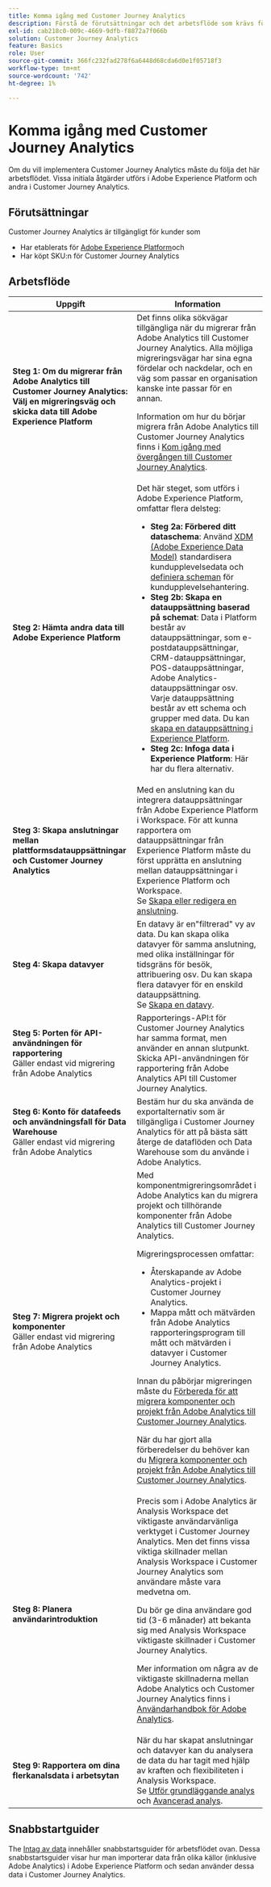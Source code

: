 ```yaml
---
title: Komma igång med Customer Journey Analytics
description: Förstå de förutsättningar och det arbetsflöde som krävs för att implementera Customer Journey Analytics.
exl-id: cab218c0-009c-4669-9dfb-f8872a7f066b
solution: Customer Journey Analytics
feature: Basics
role: User
source-git-commit: 366fc232fad278f6a6448d68cda6d0e1f05718f3
workflow-type: tm+mt
source-wordcount: '742'
ht-degree: 1%

---
```


# Komma igång med Customer Journey Analytics

Om du vill implementera Customer Journey Analytics måste du följa det här arbetsflödet. Vissa initiala åtgärder utförs i Adobe Experience Platform och andra i Customer Journey Analytics.

## Förutsättningar

Customer Journey Analytics är tillgängligt för kunder som

* Har etablerats för [Adobe Experience Platform](https://www.adobe.com/experience-platform.html)och
* Har köpt SKU:n för Customer Journey Analytics

## Arbetsflöde

| Uppgift | Information |
| --- | --- |
| **Steg 1: Om du migrerar från Adobe Analytics till Customer Journey Analytics: Välj en migreringsväg och skicka data till Adobe Experience Platform** | Det finns olika sökvägar tillgängliga när du migrerar från Adobe Analytics till Customer Journey Analytics. Alla möjliga migreringsvägar har sina egna fördelar och nackdelar, och en väg som passar en organisation kanske inte passar för en annan. <p>Information om hur du börjar migrera från Adobe Analytics till Customer Journey Analytics finns i [Kom igång med övergången till Customer Journey Analytics](/help/getting-started/cja-migration/cja-migration-getstarted.md). <!-- [Utilizing Adobe Analytics report suite data in Customer Journey Analytics](/help/getting-started/aa-vs-cja/aa-data-in-cja.md) --> </p> |
| **Steg 2: Hämta andra data till Adobe Experience Platform** | Det här steget, som utförs i Adobe Experience Platform, omfattar flera delsteg:<ul><li>**Steg 2a: Förbered ditt dataschema**: Använd [XDM (Adobe Experience Data Model)](https://experienceleague.adobe.com/docs/experience-platform/xdm/home.html?lang=sv) standardisera kundupplevelsedata och [definiera scheman](https://experienceleague.adobe.com/docs/experience-platform/xdm/tutorials/create-schema-ui.html) för kundupplevelsehantering.</li><li>**Steg 2b: Skapa en datauppsättning baserad på schemat**: Data i Platform består av datauppsättningar, som e-postdatauppsättningar, CRM-datauppsättningar, POS-datauppsättningar, Adobe Analytics-datauppsättningar osv. Varje datauppsättning består av ett schema och grupper med data. Du kan [skapa en datauppsättning i Experience Platform](https://experienceleague.adobe.com/docs/platform-learn/getting-started-for-data-architects-and-data-engineers/create-datasets.html).</li><li>**Steg 2c: Infoga data i Experience Platform**: Här har du flera alternativ.</li></ul> |
| **Steg 3: Skapa anslutningar mellan plattformsdatauppsättningar och Customer Journey Analytics** | Med en anslutning kan du integrera datauppsättningar från Adobe Experience Platform i Workspace. För att kunna rapportera om datauppsättningar från Experience Platform måste du först upprätta en anslutning mellan datauppsättningar i Experience Platform och Workspace.<br>Se [Skapa eller redigera en anslutning](/help/connections/create-connection.md). |
| **Steg 4: Skapa datavyer** | En datavy är en&quot;filtrerad&quot; vy av data. Du kan skapa olika datavyer för samma anslutning, med olika inställningar för tidsgräns för besök, attribuering osv. Du kan skapa flera datavyer för en enskild datauppsättning.<br>Se [Skapa en datavy](/help/data-views/create-dataview.md). |
| **Steg 5: Porten för API-användningen för rapportering**</br> Gäller endast vid migrering från Adobe Analytics | Rapporterings-API:t för Customer Journey Analytics har samma format, men använder en annan slutpunkt. Skicka API-användningen för rapportering från Adobe Analytics API till Customer Journey Analytics. |
| **Steg 6: Konto för datafeeds och användningsfall för Data Warehouse**</br> Gäller endast vid migrering från Adobe Analytics | Bestäm hur du ska använda de exportalternativ som är tillgängliga i Customer Journey Analytics för att på bästa sätt återge de dataflöden och Data Warehouse som du använde i Adobe Analytics. <!-- link to docs Rob is creating --> |
| **Steg 7: Migrera projekt och komponenter**</br> Gäller endast vid migrering från Adobe Analytics | Med komponentmigreringsområdet i Adobe Analytics kan du migrera projekt och tillhörande komponenter från Adobe Analytics till Customer Journey Analytics.<p>Migreringsprocessen omfattar:</p><ul><li>Återskapande av Adobe Analytics-projekt i Customer Journey Analytics.</li><li>Mappa mått och mätvärden från Adobe Analytics rapporteringsprogram till mått och mätvärden i datavyer i Customer Journey Analytics.</li></ul><p>Innan du påbörjar migreringen måste du [Förbereda för att migrera komponenter och projekt från Adobe Analytics till Customer Journey Analytics](https://experienceleague.adobe.com/docs/analytics/admin/admin-tools/component-migration/prepare-component-migration.html).</p><p>När du har gjort alla förberedelser du behöver kan du [Migrera komponenter och projekt från Adobe Analytics till Customer Journey Analytics](https://experienceleague.adobe.com/docs/analytics/admin/admin-tools/component-migration/component-migration.html).</p> |
| **Steg 8: Planera användarintroduktion** | Precis som i Adobe Analytics är Analysis Workspace det viktigaste användarvänliga verktyget i Customer Journey Analytics. Men det finns vissa viktiga skillnader mellan Analysis Workspace i Customer Journey Analytics som användare måste vara medvetna om.<p>Du bör ge dina användare god tid (3-6 månader) att bekanta sig med Analysis Workspace viktigaste skillnader i Customer Journey Analytics.</p><p>Mer information om några av de viktigaste skillnaderna mellan Adobe Analytics och Customer Journey Analytics finns i [Användarhandbok för Adobe Analytics](/help/getting-started/aa-to-cja-user.md).</p> |
| **Steg 9: Rapportera om dina flerkanalsdata i arbetsytan** | När du har skapat anslutningar och datavyer kan du analysera de data du har tagit med hjälp av kraften och flexibiliteten i Analysis Workspace.<br>Se [Utför grundläggande analys](/help/analysis-workspace/perform-basic-analysis.md) och [Avancerad analys](/help/analysis-workspace/perform-adv-analysis.md). |

## Snabbstartguider

The [Intag av data](../data-ingestion/data-ingestion.md) innehåller snabbstartsguider för arbetsflödet ovan. Dessa snabbstartsguider visar hur man importerar data från olika källor (inklusive Adobe Analytics) i Adobe Experience Platform och sedan använder dessa data i Customer Journey Analytics.
